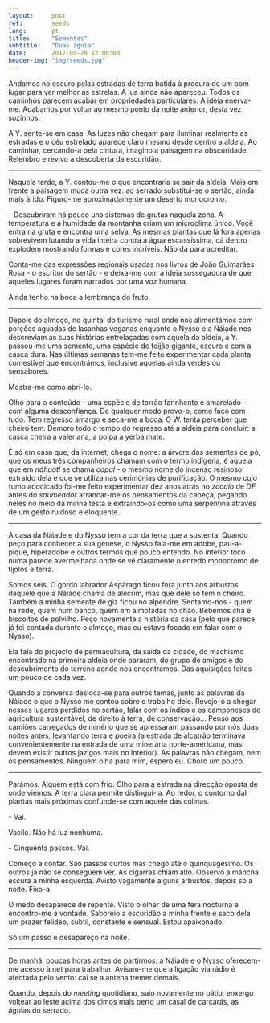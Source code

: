 ```yaml
---
layout:     post
ref:		seeds
lang: 		pt
title:      "Sementes"
subtitle:   "Duas águia"
date:       2017-09-28 12:00:00
header-img: "img/seeds.jpg"
---
```


Andamos no escuro pelas estradas de terra batida à procura de um bom lugar para ver melhor as estrelas. A lua ainda não apareceu. Todos os caminhos parecem acabar em propriedades particulares. A ideia enerva-me. Acabamos por voltar ao mesmo ponto da noite anterior, desta vez sozinhos.

A Y. sente-se em casa. As luzes não chegam para iluminar realmente as estradas e o céu estrelado aparece claro mesmo desde dentro a aldeia. Ao caminhar, cercando-a pela cintura, imagino a paisagem na obscuridade. Relembro e revivo a descoberta da escuridão.

---

Naquela tarde, a Y. contou-me o que encontraria se sair da aldeia. Mais em frente a paisagem muda outra vez: ao serrado substitui-se o sertão, ainda mais árido. Figuro-me aproximadamente um deserto monocromo.

\- Descubriram há pouco uns sistemas de grutas naquela zona. A temperatura e a humidade da montanha criam um microclima único. Você entra na gruta e encontra uma selva. As mesmas plantas que lá fora apenas sobrevivem lutando a vida inteira contra a água escassíssima, cá dentro explodem mostrando formas e cores incríveis. Não dá para acreditar.

Conta-me das expressões regionáis usadas nos livros de João Guimarães Rosa - o escritor do sertão - e deixa-me com a ideia sossegadora de que aqueles lugares foram narrados por uma voz humana.

Ainda tenho na boca a lembrança do fruto. 

---

Depois do almoço, no quintal do turismo rural onde nos alimentámos com porções aguadas de lasanhas veganas enquanto o Nysso e a Náiade nos descreviam as suas histórias entrelaçadas com aquela da aldeia, a Y. passou-me uma semente, uma espécie de feijão gigante, escuro e com a casca dura. Nas últimas semanas tem-me feito experimentar cada planta comestível que encontrámos, inclusive aquelas ainda verdes ou sensabores.

Mostra-me como abrí-lo.

Olho para o conteúdo - uma espécie de torrão farinhento e amarelado - com alguma desconfiança. De qualquer modo provo-o, como faço com tudo. Tem regresso amargo e seca-me a boca. O W. tenta perceber que cheiro tem. Demoro todo o tempo do regresso até a aldeia para concluir: a casca cheira a valeriana, a polpa a yerba mate.

É só em casa que, da internet, chega o nome: a árvore das sementes de pó, que os meus três companheiros chamam com o termo indígena, é aquela que em *náhuatl* se chama *copal* - o mesmo nome do incenso resinoso extraido dela e que se utiliza nas cerimónias de purificação. O mesmo cujo fumo adocicado foi-me feito experimentar dez anos atrás no *zocalo* de *DF* antes do *saumeador* arrancar-me os pensamentos da cabeça, pegando neles no meio da minha testa e extraindo-os como uma serpentina através de um gesto ruidoso e eloquente.

---

A casa da Náiade e do Nysso tem a cor da terra que a sustenta. Quando peço para conhecer a sua génese, o Nysso fala-me em adobe, pau-a-pique, hiperadobe e outros termos que pouco entendo. No interior toco numa parede avermelhada onde se vê claramente o enredo monocromo de tijolos e terra.

Somos seis. O gordo labrador Aspárago ficou fora junto aos arbustos daquele que a Náiade chama de alecrim, mas que dele só tem o cheiro. Também a minha semente de giz ficou no alpendre. Sentamo-nos - quem na rede, quem num banco, quem em almofadas no chão. Bebemos chá e biscoitos de polvilho. Peço novamente a história da casa (pelo que parece já foi contada durante o almoço, mas eu estava focado em falar com o Nysso).

Ela fala do projecto de permacultura, da saída da cidade, do machismo encontrado na primeira aldeia onde pararam, do grupo de amigos e do descubrimento do terreno aonde nos encontramos. Das aquisições feitas um pouco de cada vez.

Quando a conversa desloca-se para outros temas, junto às palavras da Náiade o que o Nysso me contou sobre o trabalho dele. Revejo-o a chegar nesses lugares perdidos no sertão, falar com os índios e os camponeses de agricultura sustentável, de direito à terra, de conservação... Penso aos camiões carregados de minério que se apressaram passando por nós duas noites antes, levantando terra e poeira (a estrada de alcatrão terminava convenientemente na entrada de uma minerária norte-americana, mas devem existir outros jazigos mais no interior). As palavras não chegam, nem os pensamentos. Ninguém olha para mim, espero eu. Choro um pouco.

---

Parámos. Alguém está com frio. Olho para a estrada na direcção oposta de onde viemos. A terra clara permite distinguí-la. Ao redor, o contorno dal plantas mais próximas confunde-se com aquele das colinas.

\- Vai.

Vacilo. Não há luz nenhuma.

\- Cinquenta passos. Vai.

Começo a contar. São passos curtos mas chego até o quinquagésimo. Os outros já não se conseguem ver. As cigarras chiam alto. Observo a mancha escura à minha esquerda. Avisto vagamente alguns arbustos, depois só a noite. Fixo-a.

O medo desaparece de repente. Visto o olhar de uma fera nocturna e encontro-me à vontade. Saboreio a escuridão a minha frente e saco dela um prazer felídeo, subtil, constante e sensual. Estou apaixonado. 

Só um passo e desapareço na noite.

---

De manhã, poucas horas antes de partirmos, a Náiade e o Nysso oferecem-me acesso à net para trabalhar. Avisam-me que a ligação via rádio é afectada pelo vento: cai se a antena tremer demais.

Quando, depois do *meeting* quotidiano, saio novamente no pátio, enxergo voltear ao leste acima dos cimos mais perto um casal de carcarás, as águias do serrado.


[^alecrim]: Rosmarino